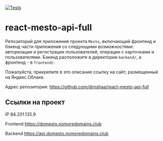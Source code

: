 [![Tests](https://github.com/dimshaa/react-mesto-api-full/actions/workflows/tests.yml/badge.svg)](https://github.com/dimshaa/react-mesto-api-full/actions/workflows/tests.yml)
# react-mesto-api-full
Репозиторий для приложения проекта `Mesto`, включающий фронтенд и бэкенд части приложения со следующими возможностями: авторизации и регистрации пользователей, операции с карточками и пользователями. Бэкенд расположите в директории `backend/`, а фронтенд - в `frontend/`. 
  
Пожалуйста, прикрепите в это описание ссылку на сайт, размещенный на Яндекс.Облаке.

Адрес репозитория: https://github.com/dimshaa/react-mesto-api-full

## Ссылки на проект

IP 84.201.135.9

Frontend https://domesto.nomoredomains.club

Backend https://api.domesto.nomoredomains.club
